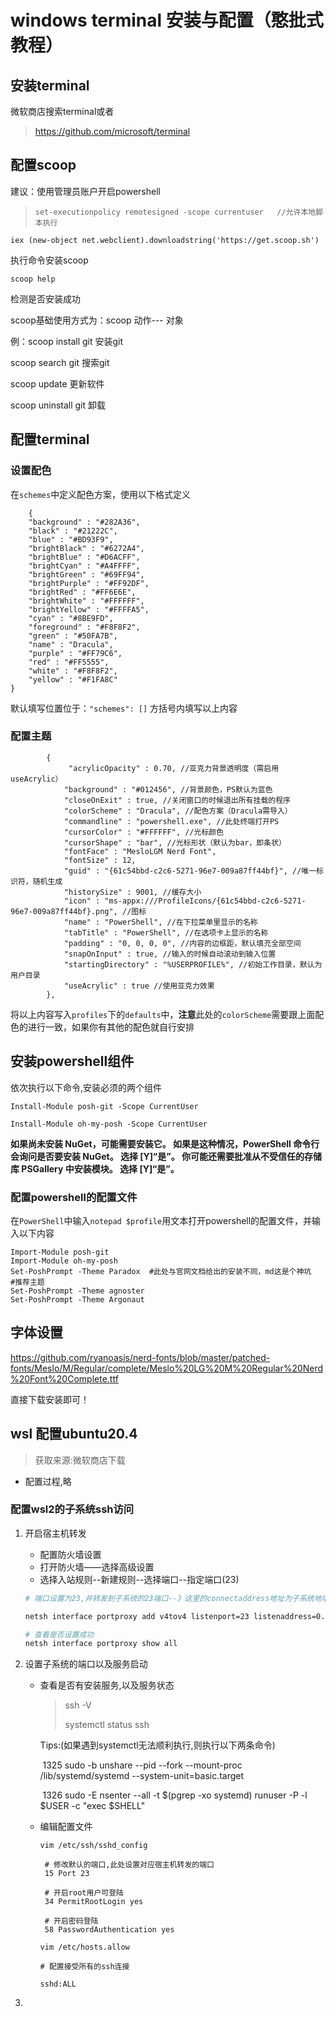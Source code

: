

# windows terminal 安装与配置（憨批式教程）

## 安装terminal

微软商店搜索terminal或者

> https://github.com/microsoft/terminal

## 配置scoop

建议：使用管理员账户开启powershell

> ```
> set-executionpolicy remotesigned -scope currentuser   //允许本地脚本执行
> ```

`iex (new-object net.webclient).downloadstring('https://get.scoop.sh')`

执行命令安装scoop

`scoop help` 

检测是否安装成功

scoop基础使用方式为：scoop 动作--- 对象

例：scoop install git  安装git

scoop search git	搜索git

scoop update	更新软件

scoop uninstall git 卸载

## 配置terminal

### 设置配色

在`schemes`中定义配色方案，使用以下格式定义

```
	{
    "background" : "#282A36",
    "black" : "#21222C",
    "blue" : "#BD93F9",
    "brightBlack" : "#6272A4",
    "brightBlue" : "#D6ACFF",
    "brightCyan" : "#A4FFFF",
    "brightGreen" : "#69FF94",
    "brightPurple" : "#FF92DF",
    "brightRed" : "#FF6E6E",
    "brightWhite" : "#FFFFFF",
    "brightYellow" : "#FFFFA5",
    "cyan" : "#8BE9FD",
    "foreground" : "#F8F8F2",
    "green" : "#50FA7B",
    "name" : "Dracula",
    "purple" : "#FF79C6",
    "red" : "#FF5555",
    "white" : "#F8F8F2",
    "yellow" : "#F1FA8C"
}
```

默认填写位置位于：`"schemes": []` 方括号内填写以上内容

### 配置主题

```
        {
             "acrylicOpacity" : 0.70, //亚克力背景透明度（需启用useAcrylic）
            "background" : "#012456", //背景颜色，PS默认为蓝色
            "closeOnExit" : true, //关闭窗口的时候退出所有挂载的程序
            "colorScheme" : "Dracula", //配色方案（Dracula需导入）
            "commandline" : "powershell.exe", //此处终端打开PS
            "cursorColor" : "#FFFFFF", //光标颜色
            "cursorShape" : "bar", //光标形状（默认为bar，即条状）
            "fontFace" : "MesloLGM Nerd Font",
            "fontSize" : 12,
            "guid" : "{61c54bbd-c2c6-5271-96e7-009a87ff44bf}", //唯一标识符，随机生成
            "historySize" : 9001, //缓存大小
            "icon" : "ms-appx:///ProfileIcons/{61c54bbd-c2c6-5271-96e7-009a87ff44bf}.png", //图标
            "name" : "PowerShell", //在下拉菜单里显示的名称
            "tabTitle" : "PowerShell", //在选项卡上显示的名称
            "padding" : "0, 0, 0, 0", //内容的边框距，默认填充全部空间
            "snapOnInput" : true, //输入的时候自动滚动到输入位置
            "startingDirectory" : "%USERPROFILE%", //初始工作目录，默认为用户目录
            "useAcrylic" : true //使用亚克力效果
        },
```

将以上内容写入`profiles`下的`defaults`中，**注意**此处的`colorScheme`需要跟上面配色的进行一致，如果你有其他的配色就自行安排

## 安装powershell组件

依次执行以下命令,安装必须的两个组件

 `Install-Module posh-git -Scope CurrentUser `

`Install-Module oh-my-posh -Scope CurrentUser `

**如果尚未安装 NuGet，可能需要安装它。 如果是这种情况，PowerShell 命令行会询问是否要安装 NuGet。 选择 [Y]“是”。 你可能还需要批准从不受信任的存储库 PSGallery 中安装模块。 选择 [Y]“是”。**

### 配置powershell的配置文件

在`PowerShell`中输入`notepad $profile`用文本打开powershell的配置文件，并输入以下内容

```shell
Import-Module posh-git
Import-Module oh-my-posh
Set-PoshPrompt -Theme Paradox  #此处与官网文档给出的安装不同，md这是个神坑
#推荐主题
Set-PoshPrompt -Theme agnoster
Set-PoshPrompt -Theme Argonaut
```

## 字体设置

https://github.com/ryanoasis/nerd-fonts/blob/master/patched-fonts/Meslo/M/Regular/complete/Meslo%20LG%20M%20Regular%20Nerd%20Font%20Complete.ttf

直接下载安装即可！





## wsl 配置ubuntu20.4

> 获取来源:微软商店下载

* 配置过程,略



### 配置wsl2的子系统ssh访问

1. 开启宿主机转发

   * 配置防火墙设置
   * 打开防火墙——选择高级设置
   * 选择入站规则--新建规则--选择端口--指定端口(23)

   ```sh
   # 端口设置为23,并转发到子系统的23端口--》这里的connectaddress地址为子系统地址.
   
   netsh interface portproxy add v4tov4 listenport=23 listenaddress=0.0.0.0 connectport=23 connectaddress=172.28.81.57 (需提升至管理员权限)
   
   # 查看是否设置成功
   netsh interface portproxy show all
   
   ```

2. 设置子系统的端口以及服务启动

   * 查看是否有安装服务,以及服务状态

     > ssh -V
     >
     > systemctl status ssh

     Tips:(如果遇到systemctl无法顺利执行,则执行以下两条命令)

     ​	1325  sudo -b unshare --pid --fork --mount-proc /lib/systemd/systemd --system-unit=basic.target                                                                                                                                                          

     ​	1326  sudo -E nsenter --all -t $(pgrep -xo systemd) runuser -P -l $USER -c "exec $SHELL" 

   * 编辑配置文件

     `vim /etc/ssh/sshd_config`

     ```shell
      # 修改默认的端口,此处设置对应宿主机转发的端口
      15 Port 23
      
      # 开启root用户可登陆
      34 PermitRootLogin yes
      
      # 开启密码登陆
      58 PasswordAuthentication yes
     ```

     `vim /etc/hosts.allow`

     ```shel
     # 配置接受所有的ssh连接
     
     sshd:ALL
     ```

3. 
